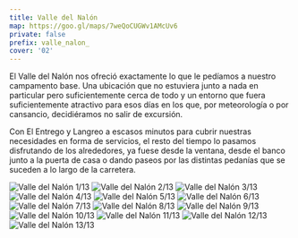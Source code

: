 ```yaml
---
title: Valle del Nalón
map: https://goo.gl/maps/7weQoCUGWv1AMcUv6
private: false
prefix: valle_nalon_
cover: '02'
---
```

El Valle del Nalón nos ofreció exactamente lo que le pedíamos a nuestro campamento base. Una ubicación que no estuviera junto a nada en particular pero suficientemente cerca de todo y un entorno que fuera suficientemente atractivo para esos días en los que, por meteorología o por cansancio, decidiéramos no salir de excursión.

Con El Entrego y Langreo a escasos minutos para cubrir nuestras necesidades en forma de servicios, el resto del tiempo lo pasamos disfrutando de los alrededores, ya fuese desde la ventana, desde el banco junto a la puerta de casa o dando paseos por las distintas pedanías que se suceden a lo largo de la carretera.

![Valle del Nalón 1/13](01)
![Valle del Nalón 2/13](02)
![Valle del Nalón 3/13](03)
![Valle del Nalón 4/13](04)
![Valle del Nalón 5/13](05)
![Valle del Nalón 6/13](06)
![Valle del Nalón 7/13](07)
![Valle del Nalón 8/13](08)
![Valle del Nalón 9/13](09)
![Valle del Nalón 10/13](10)
![Valle del Nalón 11/13](11)
![Valle del Nalón 12/13](12)
![Valle del Nalón 13/13](13)